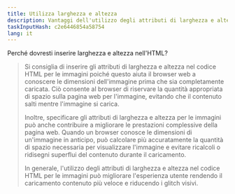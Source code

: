 ```yaml
---
title: Utilizza larghezza e altezza
description: Vantaggi dell'utilizzo degli attributi di larghezza e altezza nel codice HTML
taskInputHash: c2e6446854a58754
lang: it
---
```

Perché dovresti inserire larghezza e altezza nell'HTML?

> Si consiglia di inserire gli attributi di larghezza e altezza nel codice HTML per le immagini poiché questo aiuta il browser web a conoscere le dimensioni dell'immagine prima che sia completamente caricata. Ciò consente al browser di riservare la quantità appropriata di spazio sulla pagina web per l'immagine, evitando che il contenuto salti mentre l'immagine si carica.
> 
> Inoltre, specificare gli attributi di larghezza e altezza per le immagini può anche contribuire a migliorare le prestazioni complessive della pagina web. Quando un browser conosce le dimensioni di un'immagine in anticipo, può calcolare più accuratamente la quantità di spazio necessaria per visualizzare l'immagine e evitare ricalcoli o ridisegni superflui del contenuto durante il caricamento.
> 
> In generale, l'utilizzo degli attributi di larghezza e altezza nel codice HTML per le immagini può migliorare l'esperienza utente rendendo il caricamento contenuto più veloce e riducendo i glitch visivi.

